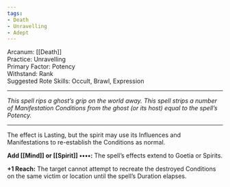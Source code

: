 ```yaml
---
tags:
- Death
- Unravelling
- Adept
---
```


Arcanum: [[Death]]\
Practice: Unravelling\
Primary Factor: Potency\
Withstand: Rank\
Suggested Rote Skills: Occult, Brawl, Expression

---

_This spell rips a ghost’s grip on the world away. This spell strips a number of Manifestation Conditions from the ghost (or its host) equal to the spell’s Potency._

---

The effect is Lasting, but the spirit may use its Influences and Manifestations to re-establish the Conditions as normal.

**Add [[Mind]] or [[Spirit]] ••••:** The spell’s effects extend to Goetia or Spirits.

**+1 Reach:** The target cannot attempt to recreate the destroyed Conditions on the same victim or location until the spell’s Duration elapses.